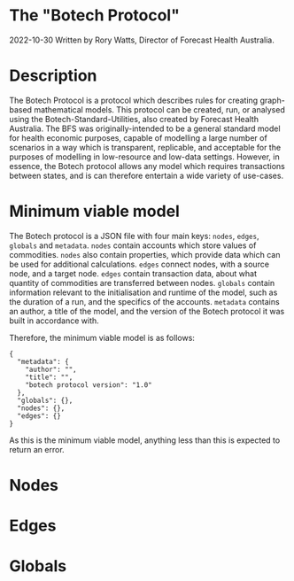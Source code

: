 # The "Botech Protocol"
2022-10-30
Written by Rory Watts, Director of Forecast Health Australia.

# Description
The Botech Protocol is a protocol which describes rules for creating graph-based mathematical models.
This protocol can be created, run, or analysed using the Botech-Standard-Utilities, also created by Forecast Health Australia.
The BFS was originally-intended to be a general standard model for health economic purposes, capable of modelling a large number of scenarios in a way which is transparent, replicable, and acceptable for the purposes of modelling in low-resource and low-data settings.
However, in essence, the Botech protocol allows any model which requires transactions between states, and is can therefore entertain a wide variety of use-cases.

# Minimum viable model
The Botech protocol is a JSON file with four main keys: `nodes`, `edges`, `globals` and `metadata`.
`nodes` contain accounts which store values of commodities.
`nodes` also contain properties, which provide data which can be used for additional calculations.
`edges` connect nodes, with a source node, and a target node. 
`edges` contain transaction data, about what quantity of commodities are transferred between nodes. 
`globals` contain information relevant to the initialisation and runtime of the model, such as the duration of a run, and the specifics of the accounts.
`metadata` contains an author, a title of the model, and the version of the Botech protocol it was built in accordance with.

Therefore, the minimum viable model is as follows:
```
{
  "metadata": {
    "author": "",
	"title": "",
	"botech protocol version": "1.0"
  },
  "globals": {},
  "nodes": {},
  "edges": {}
}
```

As this is the minimum viable model, anything less than this is expected to return an error.

# Nodes
# Edges
# Globals
